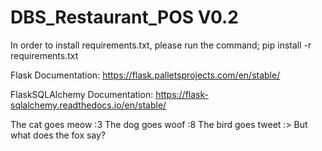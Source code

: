 # DBS_Restaurant_POS V0.2
In order to install requirements.txt, please run the command;
pip install -r requirements.txt

Flask Documentation:
https://flask.palletsprojects.com/en/stable/

FlaskSQLAlchemy Documentation:
https://flask-sqlalchemy.readthedocs.io/en/stable/

The cat goes meow :3
The dog goes woof :8
The bird goes tweet :>
But what does the fox say?